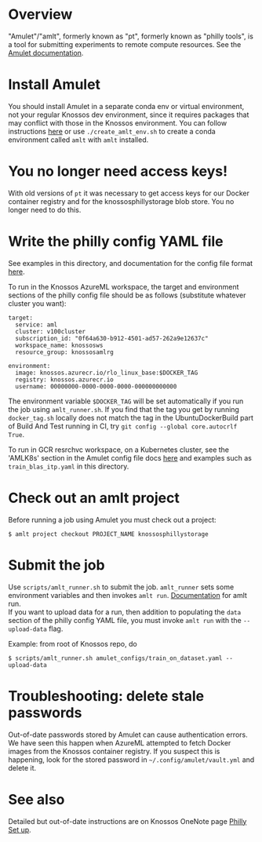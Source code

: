 # Overview
"Amulet"/"amlt", formerly known as "pt", formerly known as "philly tools", is a tool for submitting experiments to remote compute resources. See the [Amulet documentation](https://phillytools.azurewebsites.net/). 


# Install Amulet
You should install Amulet in a separate conda env or virtual environment, not your regular Knossos dev environment, since it requires packages that may conflict with those in the Knossos environment.
You can follow instructions [here](https://phillytools.azurewebsites.net/master/setup.html) or use `./create_amlt_env.sh` to create a conda environment called `amlt` with `amlt` installed.

# You no longer need access keys!
With old versions of `pt` it was necessary to get access keys for our Docker container registry and for the knossosphillystorage blob store.  You no longer need to do this.

# Write the philly config YAML file
See examples in this directory, and documentation for the config file format [here](https://phillytools.azurewebsites.net/master/config_file.html).

To run in the Knossos AzureML workspace, the target and environment sections of the philly config file should be as follows (substitute whatever cluster you want):
```
target:
  service: aml
  cluster: v100cluster  
  subscription_id: "0f64a630-b912-4501-ad57-262a9e12637c"
  workspace_name: knossosws
  resource_group: knossosamlrg

environment:
  image: knossos.azurecr.io/rlo_linux_base:$DOCKER_TAG
  registry: knossos.azurecr.io
  username: 00000000-0000-0000-0000-000000000000
```
The environment variable `$DOCKER_TAG` will be set automatically if you run the job using `amlt_runner.sh`. If you find that the tag you get by running `docker_tag.sh` locally does not match the tag in the UbuntuDockerBuild part of Build And Test running in CI, try `git config --global core.autocrlf True`.


To run in GCR resrchvc workspace, on a Kubernetes cluster, see the 'AMLK8s' section in the Amulet config file docs [here](https://phillytools.azurewebsites.net/master/config_file.html) and examples such as `train_blas_itp.yaml` in this directory.

# Check out an amlt project
Before running a job using Amulet you must check out a project:
```
$ amlt project checkout PROJECT_NAME knossosphillystorage
```
# Submit the job
Use `scripts/amlt_runner.sh` to submit the job.  `amlt_runner` sets some environment variables and then invokes `amlt run`. [Documentation](https://phillytools.azurewebsites.net/master/reference/60_cli_reference.html) for amlt run.  
If you want to upload data for a run, then addition to populating the `data` section of the philly config YAML file, you must invoke `amlt run` with the `--upload-data` flag.

Example: from root of Knossos repo, do
```
$ scripts/amlt_runner.sh amulet_configs/train_on_dataset.yaml --upload-data
```

# Troubleshooting: delete stale passwords
Out-of-date passwords stored by Amulet can cause authentication errors.  We have seen this happen when AzureML attempted to fetch Docker images from the Knossos container registry. If you suspect this is happening, look for the stored password in `~/.config/amulet/vault.yml` and delete it.

# See also
Detailed but out-of-date instructions are on Knossos OneNote page [Philly Set up](https://microsoft.sharepoint.com/teams/KnossoswasCoconut/_layouts/OneNote.aspx?id=%2Fteams%2FKnossoswasCoconut%2FShared%20Documents%2FKnossos&wd=target%28RLO.one%7C15FBBD46-3F4D-4FF0-B133-44BC735A7D5F%2FPhilly%20set%20up%7C4CF58CFB-CF4F-4033-8867-3861E5E3779D%2F%29).
